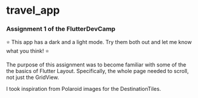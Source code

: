 # travel_app

### Assignment 1 of the FlutterDevCamp

:star: This app has a dark and a light mode. Try them both out and let me know what you think! :star:


The purpose of this assignment was to become familiar with some of the the basics of Flutter Layout. Specifically, the whole page needed to scroll, not just the GridView.

I took inspiration from Polaroid images for the DestinationTiles.